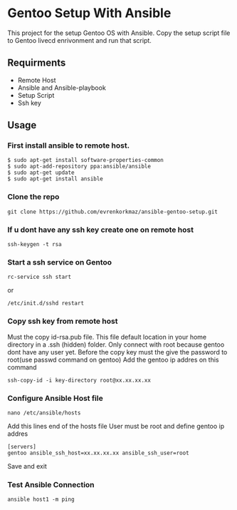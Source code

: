 # Gentoo Setup With Ansible 

This project for the setup Gentoo OS with Ansible. 
Copy the setup script file to Gentoo livecd enrivonment and run that script.

## Requirments

- Remote Host
- Ansible and Ansible-playbook
- Setup Script
- Ssh key

## Usage 

### First install ansible to remote host.

```
$ sudo apt-get install software-properties-common
$ sudo apt-add-repository ppa:ansible/ansible
$ sudo apt-get update
$ sudo apt-get install ansible
```
### Clone the repo

```
git clone https://github.com/evrenkorkmaz/ansible-gentoo-setup.git
```
### If u dont have any ssh key create one on remote host

```
ssh-keygen -t rsa
```
### Start a ssh service on Gentoo 
```
rc-service ssh start
```
or 
```
/etc/init.d/sshd restart
```
### Copy ssh key from remote host
Must the copy id-rsa.pub file.
This file default location in your home directory in a .ssh (hidden) folder.
Only connect with root because gentoo dont have any user yet. Before the copy key must the give the 
password to root(use passwd command on gentoo) 
Add the gentoo ip addres on this command

```
ssh-copy-id -i key-directory root@xx.xx.xx.xx
```
### Configure Ansible Host file 

```
nano /etc/ansible/hosts 
```
Add this lines end  of the hosts file 
User must be root and define gentoo ip addres
```
[servers]
gentoo ansible_ssh_host=xx.xx.xx.xx ansible_ssh_user=root
```
Save and exit

### Test Ansible Connection
```
ansible host1 -m ping 
```


